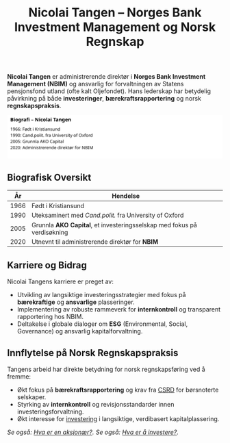 ﻿---
title: "Nicolai Tangen – Norges Bank Investment Management og Norsk Regnskap"
seoTitle: "Nicolai Tangen | NBIM og norsk regnskap"
description: 'Nicolai Tangen er administrerende direktør i Norges Bank Investment Management (NBIM) og ansvarlig for forvaltningen av Statens pensjonsfond utland (of...'
summary: "Kort om Nicolai Tangens rolle i NBIM, innflytelse på investering, bærekraft og regnskapspraksis."
---

**Nicolai Tangen** er administrerende direktør i **Norges Bank Investment Management (NBIM)** og ansvarlig for forvaltningen av Statens pensjonsfond utland (ofte kalt Oljefondet). Hans lederskap har betydelig påvirkning på både **investeringer**, **bærekraftsrapportering** og norsk **regnskapspraksis**.

![Biografi og Tidslinje for Nicolai Tangen](biography-timeline.svg)

## Biografisk Oversikt

| År   | Hendelse                                                                 |
| ---- | ------------------------------------------------------------------------ |
| 1966 | Født i Kristiansund                                                     |
| 1990 | Uteksaminert med *Cand.polit.* fra University of Oxford                  |
| 2005 | Grunnla **AKO Capital**, et investeringsselskap med fokus på verdisøkning |
| 2020 | Utnevnt til administrerende direktør for **NBIM**                        |

## Karriere og Bidrag

Nicolai Tangens karriere er preget av:

* Utvikling av langsiktige investeringsstrategier med fokus på **bærekraftige** og **ansvarlige** plasseringer.
* Implementering av robuste rammeverk for **internkontroll** og transparent rapportering hos NBIM.
* Deltakelse i globale dialoger om **ESG** (Environmental, Social, Governance) og ansvarlig kapitalforvaltning.

## Innflytelse på Norsk Regnskapspraksis

Tangens arbeid har direkte betydning for norsk regnskapsføring ved å fremme:

* Økt fokus på **bærekraftsrapportering** og krav fra [CSRD](/blogs/regnskap/hva-er-csrd "Hva er CSRD?") for børsnoterte selskaper.
* Styrking av **internkontroll** og revisjonsstandarder innen investeringsforvaltning.
* Økt interesse for [investering](/blogs/regnskap/hva-er-investere "Hva betyr det å investere?") i langsiktige, verdibasert kapitalplassering.

*Se også: [Hva er en aksjonær?](/blogs/regnskap/hva-er-en-aksjonaer "Hva er en Aksjonær?").*
*Se også: [Hva er å investere?](/blogs/regnskap/hva-er-investere "Hva betyr det å investere?").*










